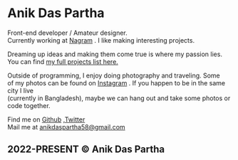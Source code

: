 # Anik Das Partha

Front-end developer / Amateur designer. <br/>
Currently working at [Nagram](https://www.instagram.com/nagram.com.bd/) . I like making interesting projects.

Dreaming up ideas and making them come true is where my passion lies.  
You can find [my full projects list here.]()

Outside of programming, I enjoy doing photography and traveling. Some  
of my photos can be found on [Instagram](https://www.instagram.com/anik.me/) . If you happen to be in the same city I live  
(currently in Bangladesh), maybe we can hang out and take some photos or code together.

Find me on [Github](https://github.com/anikdaspartha58) ,[Twitter](https://twitter.com/hianikdaspartha)  
Mail me at [anikdaspartha58@gmail.com]()

## 2022-PRESENT © Anik Das Partha
